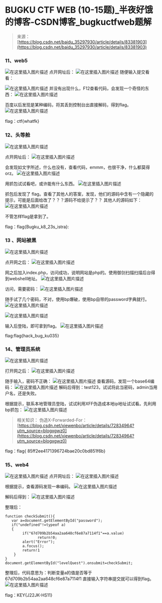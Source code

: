 <!--yml
category: 未分类
date: 2022-04-26 14:20:06
-->

# BUGKU CTF WEB (10-15题)_半夜好饿的博客-CSDN博客_bugkuctfweb题解

> 来源：[https://blog.csdn.net/baidu_35297930/article/details/83381903](https://blog.csdn.net/baidu_35297930/article/details/83381903)

### 11、web5

![在这里插入图片描述](img/3c6d64338d0dc331bbce7253de45a868.png)
点开网址后：
![在这里插入图片描述](img/49f99606fe400b168859f408d05fb252.png)
随便输入提交看看：

![在这里插入图片描述](img/fab6ad44b6f2035d9cee49f8c004e0ad.png)
并没有出现什么，F12查看代码，会发现一个奇怪的东西：
![在这里插入图片描述](img/cfb66191e9e57bec8886c2180b458a00.png)

百度以后发现是某种编码，将其丢到控制台出直接解码，得到flag。
![在这里插入图片描述](img/d1ad04832159a4308ed7e78f83fde72a.png)

flag：ctf{whatfk}

### 12、头等舱

![在这里插入图片描述](img/3c6b546392c26c021b3701a3a8e1a34f.png)

点开网址后：
![在这里插入图片描述](img/e09e778ea9f117ca4d5181eccc2c0f12.png)

会发现如文字所述，什么也没有，查看代码，emmm，也很干净，什么都莫得orz。
![在这里插入图片描述](img/d3ecb2e1f63f212fa8a969db589f1914.png)

用抓包试试看吧，或许能有什么东西。
![在这里插入图片描述](img/8f2e83f579ca0aae0dd1e0a7036a1d8d.png)

抓包后发现了 flag。查看了其他人的答案，发现，他们的源码中含有一个隐藏的提示，可能是后面给改了？？？源码不给提示了？？
其他人的源码如下：
![在这里插入图片描述](img/3d6e16cd07be1ea2ad534cb18d6bed7d.png)

不管怎样flag是拿到了。

flag：flag{Bugku_k8_23s_istra}:

### 13 、网站被黑

![在这里插入图片描述](img/a9afd92f4f2bf9029ddb4d86643fc5ae.png)

点开网之后：
![在这里插入图片描述](img/b6e4145edce4d4cb4252d8e5814f7345.png)

网之后加入index.php，访问成功，说明网站是php的。使用御剑扫描扫描后台得到webshell地址。
![在这里插入图片描述](img/a759ac1672ee8dbfc016a8b2cd10306c.png)

访问，需要密码：
![在这里插入图片描述](img/f8272150498addf15179fbfd51b78382.png)

随手试了几个密码，不对，使用bp爆破，使用bp自带的password字典就行。
![在这里插入图片描述](img/641736a69a04b5fd0d7dc6baecd0b59c.png)

![在这里插入图片描述](img/687ea79fe17405467bc4c573a2de33af.png)

输入后登陆，即可拿到flag。
![在这里插入图片描述](img/b08a25253a5e556e21d4133730779272.png)

flag:flag{hack_bug_ku035}

### 14、管理员系统

![在这里插入图片描述](img/fd912d08e06aaa8352b52b26e5a53ac5.png)

打开网之后：
![在这里插入图片描述](img/ed590826a66a9ede1833652b3c1aafd1.png)

随手输入，密码不正确：
![在这里插入图片描述](img/0084b8a32a9e7468b6f591f563d2bbdc.png)
查看源码，发现一个base64编码：
![在这里插入图片描述](img/a3752bfeedec05595c1bec19b530743c.png)
解码后得到：test123，试试将此当密码，admin当用户名，还是失败。

根据提示，联系本地管理员登陆，试试利用XFF伪造成本地ip地址试试看。先利用bp抓包：
![在这里插入图片描述](img/f5023d5d19596bbb5524864459ee35b9.png)

> 相关知识：
> 伪造X-Forwarded-For：
> [https://blog.csdn.net/xiewenbo/article/details/72834964?utm_source=blogxgwz0](https://blog.csdn.net/xiewenbo/article/details/72834964?utm_source=blogxgwz0)

flag：flag{ 85ff2ee4171396724bae20c0bd851f6b}

### 15、web4

![在这里插入图片描述](img/71b17dbf9134de19091536a3d1e4ea1e.png)
点开网址后：
![在这里插入图片描述](img/8d9df3a6128c55fce270dfc59e68c0da.png)

根据提示，查看源码发现一串编码。
![在这里插入图片描述](img/5a3b1000b9e3b08911efc5d29f477989.png)

解码后得到：
![在这里插入图片描述](img/2633d1a7d5a382aab5b6722785379707.png)

整理后：

```
function checkSubmit(){
   var a=document.getElementById("password");
   if("undefined"!=typeof a)
   {
        if("67d709b2b54aa2aa648cf6e87a7114f1"==a.value)
               return!0;
        alert("Error");
        a.focus();
        return!1
    }
}
document.getElementById("levelQuest").onsubmit=checkSubmit; 
```

整理后，代码意思为：判断变量a的值是否等于67d709b2b54aa2aa648cf6e87a7114f1
直接输入字符串提交就可以得到flag。
![在这里插入图片描述](img/d443aa41c3e11254fd9174a357c43ab2.png)

flag：KEY{J22JK-HS11}